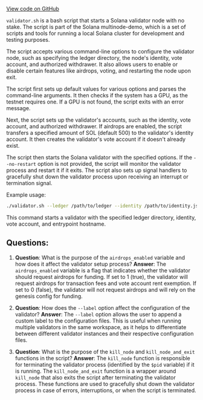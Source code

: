 [View code on GitHub](https://github.com/solana-labs/solana/blob/master/multinode-demo/validator.sh)

`validator.sh` is a bash script that starts a Solana validator node with no stake. The script is part of the Solana multinode-demo, which is a set of scripts and tools for running a local Solana cluster for development and testing purposes.

The script accepts various command-line options to configure the validator node, such as specifying the ledger directory, the node's identity, vote account, and authorized withdrawer. It also allows users to enable or disable certain features like airdrops, voting, and restarting the node upon exit.

The script first sets up default values for various options and parses the command-line arguments. It then checks if the system has a GPU, as the testnet requires one. If a GPU is not found, the script exits with an error message.

Next, the script sets up the validator's accounts, such as the identity, vote account, and authorized withdrawer. If airdrops are enabled, the script transfers a specified amount of SOL (default 500) to the validator's identity account. It then creates the validator's vote account if it doesn't already exist.

The script then starts the Solana validator with the specified options. If the `--no-restart` option is not provided, the script will monitor the validator process and restart it if it exits. The script also sets up signal handlers to gracefully shut down the validator process upon receiving an interrupt or termination signal.

Example usage:

```bash
./validator.sh --ledger /path/to/ledger --identity /path/to/identity.json --vote-account /path/to/vote-account.json --entrypoint entrypoint_hostname
```

This command starts a validator with the specified ledger directory, identity, vote account, and entrypoint hostname.
## Questions: 
 1. **Question**: What is the purpose of the `airdrops_enabled` variable and how does it affect the validator setup process?
   **Answer**: The `airdrops_enabled` variable is a flag that indicates whether the validator should request airdrops for funding. If set to 1 (true), the validator will request airdrops for transaction fees and vote account rent exemption. If set to 0 (false), the validator will not request airdrops and will rely on the genesis config for funding.

2. **Question**: How does the `--label` option affect the configuration of the validator?
   **Answer**: The `--label` option allows the user to append a custom label to the configuration files. This is useful when running multiple validators in the same workspace, as it helps to differentiate between different validator instances and their respective configuration files.

3. **Question**: What is the purpose of the `kill_node` and `kill_node_and_exit` functions in the script?
   **Answer**: The `kill_node` function is responsible for terminating the validator process (identified by the `$pid` variable) if it is running. The `kill_node_and_exit` function is a wrapper around `kill_node` that also exits the script after terminating the validator process. These functions are used to gracefully shut down the validator process in case of errors, interruptions, or when the script is terminated.